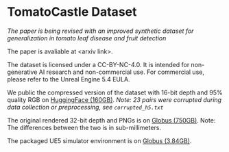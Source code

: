 # TomatoCastle Dataset

*The paper is being revised with an improved synthetic dataset for generalization in tomato leaf disease and fruit detection*

The paper is avaliable at <arxiv link\>.

The dataset is licensed under a CC-BY-NC-4.0. It is intended for non-generative AI research and non-commercial use. For commercial use, please refer to the Unreal Engine 5.4 EULA.

We public the compressed version of the dataset with 16-bit depth and 95\% quality RGB on [HuggingFace (160GB)](https://huggingface.co/datasets/XingjianLi/tomatotest). *Note: 23 pairs were corrupted during data collection or preprocessing, see `corrupted_h5.txt`*

The original rendered 32-bit depth and PNGs is on [Globus (750GB)](https://app.globus.org/file-manager?origin_id=b2e1b583-53be-4933-9d4f-70c83425bb79&origin_path=%2F). Note: The differences between the two is in sub-millimeters.

The packaged UE5 simulator environment is on [Globus (3.84GB)](https://app.globus.org/file-manager?origin_id=4d656862-689a-49e3-b8e8-cb54bcab3767&origin_path=%2F).
